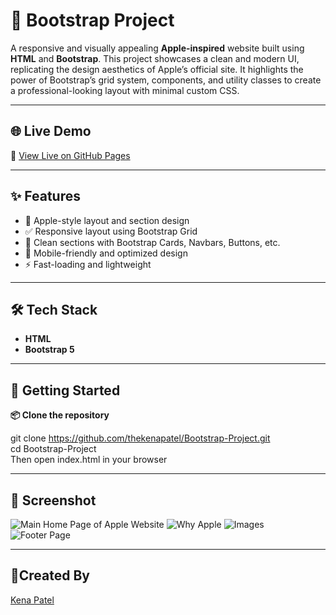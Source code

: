 # 🎨 Bootstrap Project

A responsive and visually appealing **Apple-inspired** website built using **HTML** and **Bootstrap**. This project showcases a clean and modern UI, replicating the design aesthetics of Apple’s official site. It highlights the power of Bootstrap’s grid system, components, and utility classes to create a professional-looking layout with minimal custom CSS.

---

## 🌐 Live Demo

🔗 [View Live on GitHub Pages](https://thekenapatel.github.io/Bootstrap-Project/)

---

## ✨ Features

- 🍏 Apple-style layout and section design
- ✅ Responsive layout using Bootstrap Grid
- 🧩 Clean sections with Bootstrap Cards, Navbars, Buttons, etc.
- 📱 Mobile-friendly and optimized design
- ⚡ Fast-loading and lightweight

---

## 🛠️ Tech Stack

- **HTML**
- **Bootstrap 5**

---

## 🚀 Getting Started

**📦 Clone the repository**

git clone https://github.com/thekenapatel/Bootstrap-Project.git <br/>
cd Bootstrap-Project
<br/>
Then open index.html in your browser

---

## 📸 Screenshot
![Main Home Page of Apple Website](https://github.com/user-attachments/assets/e4c10827-3ba3-4283-9191-96f692bbf584)
![Why Apple](https://github.com/user-attachments/assets/2ca4298d-e1a9-400a-ba36-7ef58588acab)
![Images](https://github.com/user-attachments/assets/87c275b9-5590-4b27-84cb-8eab06fec810)
![Footer Page](https://github.com/user-attachments/assets/36a00456-4ff5-4e6c-a54a-8846318a4dee)

---


## 🩵Created By
[Kena Patel](https://github.com/thekenapatel)




